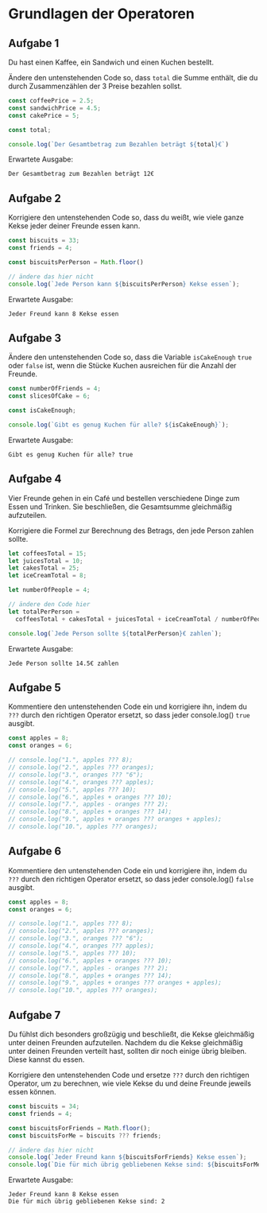 # Grundlagen der Operatoren

## Aufgabe 1

Du hast einen Kaffee, ein Sandwich und einen Kuchen bestellt.

Ändere den untenstehenden Code so, dass `total` die Summe enthält, die du durch Zusammenzählen der 3 Preise bezahlen sollst.

```javascript
const coffeePrice = 2.5;
const sandwichPrice = 4.5;
const cakePrice = 5;

const total;

console.log(`Der Gesamtbetrag zum Bezahlen beträgt ${total}€`)
```

Erwartete Ausgabe:
```plaintext
Der Gesamtbetrag zum Bezahlen beträgt 12€
```

## Aufgabe 2 

Korrigiere den untenstehenden Code so, dass du weißt, wie viele ganze Kekse jeder deiner Freunde essen kann.

```javascript
const biscuits = 33;
const friends = 4;

const biscuitsPerPerson = Math.floor()

// ändere das hier nicht
console.log(`Jede Person kann ${biscuitsPerPerson} Kekse essen`);
```

Erwartete Ausgabe:
```plaintext
Jeder Freund kann 8 Kekse essen
```

## Aufgabe 3

Ändere den untenstehenden Code so, dass die Variable `isCakeEnough` `true` oder `false` ist, wenn die Stücke Kuchen ausreichen für die Anzahl der Freunde.

```javascript
const numberOfFriends = 4;
const slicesOfCake = 6;

const isCakeEnough;

console.log(`Gibt es genug Kuchen für alle? ${isCakeEnough}`);
```

Erwartete Ausgabe:
```plaintext
Gibt es genug Kuchen für alle? true
```

## Aufgabe 4

Vier Freunde gehen in ein Café und bestellen verschiedene Dinge zum Essen und Trinken.
Sie beschließen, die Gesamtsumme gleichmäßig aufzuteilen.

Korrigiere die Formel zur Berechnung des Betrags, den jede Person zahlen sollte.

```javascript
let coffeesTotal = 15;
let juicesTotal = 10;
let cakesTotal = 25;
let iceCreamTotal = 8;

let numberOfPeople = 4;

// ändere den Code hier
let totalPerPerson =
  coffeesTotal + cakesTotal + juicesTotal + iceCreamTotal / numberOfPeople;

console.log(`Jede Person sollte ${totalPerPerson}€ zahlen`);
```

Erwartete Ausgabe:
```plaintext
Jede Person sollte 14.5€ zahlen
```

## Aufgabe 5

Kommentiere den untenstehenden Code ein und korrigiere ihn, indem du `???` durch den richtigen Operator ersetzt, so dass jeder console.log() `true` ausgibt.

```javascript
const apples = 8;
const oranges = 6;

// console.log("1.", apples ??? 8);
// console.log("2.", apples ??? oranges);
// console.log("3.", oranges ??? "6");
// console.log("4.", oranges ??? apples);
// console.log("5.", apples ??? 10);
// console.log("6.", apples + oranges ??? 10);
// console.log("7.", apples - oranges ??? 2);
// console.log("8.", apples + oranges ??? 14);
// console.log("9.", apples + oranges ??? oranges + apples);
// console.log("10.", apples ??? oranges);
```

## Aufgabe 6
 
Kommentiere den untenstehenden Code ein und korrigiere ihn, indem du `???` durch den richtigen Operator ersetzt, so dass jeder console.log() `false` ausgibt.

```javascript
const apples = 8;
const oranges = 6;

// console.log("1.", apples ??? 8);
// console.log("2.", apples ??? oranges);
// console.log("3.", oranges ??? "6");
// console.log("4.", oranges ??? apples);
// console.log("5.", apples ??? 10);
// console.log("6.", apples + oranges ??? 10);
// console.log("7.", apples - oranges ??? 2);
// console.log("8.", apples + oranges ??? 14);
// console.log("9.", apples + oranges ??? oranges + apples);
// console.log("10.", apples ??? oranges);
```

## Aufgabe 7

Du fühlst dich besonders großzügig und beschließt, die Kekse gleichmäßig unter deinen Freunden aufzuteilen. 
Nachdem du die Kekse gleichmäßig unter deinen Freunden verteilt hast, sollten dir noch einige übrig bleiben. Diese kannst du essen.

Korrigiere den untenstehenden Code und ersetze `???` durch den richtigen Operator, um zu berechnen, wie viele Kekse du und deine Freunde jeweils essen können.

```javascript
const biscuits = 34;
const friends = 4;

const biscuitsForFriends = Math.floor();
const biscuitsForMe = biscuits ??? friends;

// ändere das hier nicht
console.log(`Jeder Freund kann ${biscuitsForFriends} Kekse essen`);
console.log(`Die für mich übrig gebliebenen Kekse sind: ${biscuitsForMe}`);
```

Erwartete Ausgabe:
```plaintext
Jeder Freund kann 8 Kekse essen
Die für mich übrig gebliebenen Kekse sind: 2
```
